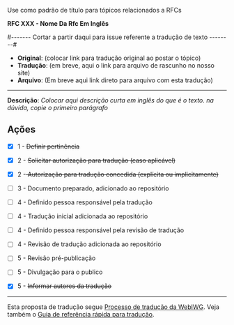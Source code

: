 Use como padrão de título para tópicos relacionados a RFCs

**RFC XXX - Nome Da Rfc Em Inglês**


#------- Cortar a partir daqui para issue referente a tradução de texto --------#

- **Original**: (colocar link para tradução original ao postar o tópico)
- **Tradução**: (em breve, aqui o link para arquivo de rascunho no nosso site)
- **Arquivo**: (Em breve aqui link direto para arquivo com esta tradução)

---

**Descrição**: _Colocar aqui descrição curta em inglês do que é o texto.
na dúvida, copie o primeiro parágrafo_


## Ações

- [x] 1 - <s>Definir pertinência</s>
- [x] 2 - <s>Solicitar autorização para tradução (caso aplicável)</s>
- [x] 2 -<s> Autorização para tradução concedida (explícita ou implicitamente)</s>
- [ ] 3 - Documento preparado, adicionado ao repositório
- [ ] 4 - Definido pessoa responsável pela tradução
- [ ] 4 - Tradução inicial adicionada ao repositório
- [ ] 4 - Definido pessoa responsável pela revisão de tradução
- [ ] 4 - Revisão de tradução adicionada ao repositório
- [ ] 5 - Revisão pré-publicação
- [ ] 5 - Divulgação para o publico
- [x] 5 - <s>Informar autores da tradução</s>


---

Esta proposta de tradução segue [Processo de tradução da WebIWG](https://github.com/webiwg/webiwg-issues/blob/master/traducao.md).
Veja também o [Guia de referência rápida para tradução](https://github.com/webiwg/webiwg-issues/blob/master/guia-de-referencia-rapida-para-tradu%C3%A7%C3%A3o.md).
